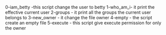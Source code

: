 0-iam_betty -this script change the user to betty
1-who_am_i- it print the effective current user
2-groups - it print all the groups the current user belongs to
3-new_owner - it change the file owner
4-empty - the script create an empty  file
5-execute - this script give execute permission for only the owner
